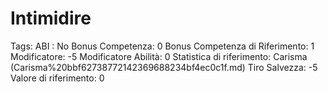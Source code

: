 # Intimidire

Tags: ABI
: No
Bonus Competenza: 0
Bonus Competenza di Riferimento: 1
Modificatore: -5
Modificatore  Abilità: 0
Statistica di riferimento: Carisma (Carisma%20bbf62738772142369688234bf4ec0c1f.md)
Tiro Salvezza: -5
Valore di riferimento: 0